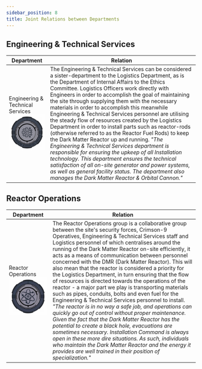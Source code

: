 ```yaml
---
sidebar_position: 8
title: Joint Relations between Departments
---
```


## Engineering & Technical Services
| Department | Relation |
| ---------- | -------- |
| Engineering & Technical Services ![](./images/ETSlogo.png) | The Engineering & Technical Services can be considered a sister-department to the Logistics Department, as is the Department of Internal Affairs to the Ethics Committee. Logistics Officers work directly with Engineers in order to accomplish the goal of maintaining the site through supplying them with the necessary materials in order to accomplish this meanwhile Engineering & Technical Services personnel are utilising the steady flow of resources created by the Logistics Department in order to install parts such as reactor-rods (otherwise referred to as the Reactor Fuel Rods) to keep the Dark Matter Reactor up and running. _"The Engineering & Technical Services department is responsible for ensuring the upkeep of all Installation technology. This department ensures the technical satisfaction of all on-site generator and power systems, as well as general facility status. The department also manages the Dark Matter Reactor & Orbital Cannon."_ |

## Reactor Operations
| Department | Relation |
| ---------- | -------- |
| Reactor Operations ![](./images/reactorlogo.png) | The Reactor Operations group is a collaborative group between the site's security forces, Crimson-9 Operatives, Engineering & Technical Services staff and Logistics personnel of which centralises around the running of the Dark Matter Reactor on-site efficiently, it acts as a means of communication between personnel concerned with the DMR (Dark Matter Reactor). This will also mean that the reactor is considered a priority for the Logistics Department, in turn ensuring that the flow of resources is directed towards the operations of the reactor - a major part we play is transporting materials such as pipes, conduits, bolts and even fuel for the Engineering & Technical Services personnel to install. _"The reactor is in no way a safe job, and operations can quickly go out of control without proper maintenance. Given the fact that the Dark Matter Reactor has the potential to create a black hole, evacuations are sometimes necessary. Installation Command is always open in these more dire situations. As such, individuals who maintain the Dark Matter Reactor and the energy it provides are well trained in their position of specialization."_ | 